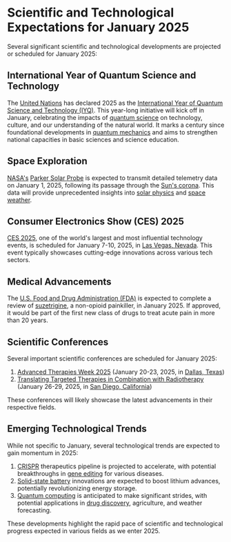 # Scientific and Technological Expectations for January 2025

Several significant scientific and technological developments are projected or scheduled for January 2025:

## International Year of Quantum Science and Technology

The [United Nations](../../../literary_products/joes_notes/strategy/economics.md) has declared 2025 as the [International Year of Quantum Science and Technology (IYQ)](../../../literary_products/joes_notes/misc/john_tyndall.md). This year-long initiative will kick off in January, celebrating the impacts of [quantum science](../../../literary_products/joes_notes/QUANTUM_SCIENCE.md) on technology, culture, and our understanding of the natural world. It marks a century since foundational developments in [quantum mechanics](../../../literary_products/joes_notes/QUANTUM_MECHANICS.md) and aims to strengthen national capacities in basic sciences and science education.

## Space Exploration

[NASA's](../../../literary_products/joes_notes/misc/nation_state.md) [Parker Solar Probe](../../../literary_products/joes_notes/misc/phi4.md) is expected to transmit detailed telemetry data on January 1, 2025, following its passage through the [Sun's corona](../../../literary_products/joes_notes/SOLAR_CORONA.md). This data will provide unprecedented insights into [solar physics](../../../literary_products/joes_notes/SOLAR_PHYSICS.md) and [space weather](../../../literary_products/joes_notes/SPACE_WEATHER.md).

## Consumer Electronics Show (CES) 2025

[CES 2025](../../../literary_products/joes_notes/misc/aatip.md), one of the world's largest and most influential technology events, is scheduled for January 7-10, 2025, in [Las Vegas, Nevada](../../../literary_products/joes_notes/misc/lifestyle_factors.md). This event typically showcases cutting-edge innovations across various tech sectors.

## Medical Advancements

The [U.S. Food and Drug Administration (FDA)](../../../literary_products/joes_notes/misc/evolutionary_leap.md) is expected to complete a review of [suzetrigine](../../../literary_products/joes_notes/misc/washington_ufo_incident.md), a non-opioid painkiller, in January 2025. If approved, it would be part of the first new class of drugs to treat acute pain in more than 20 years.

## Scientific Conferences

Several important scientific conferences are scheduled for January 2025:

1. [Advanced Therapies Week 2025](../../../literary_products/joes_notes/ai/cross_domain_integration.md) (January 20-23, 2025, in [Dallas, Texas](../../../literary_products/joes_notes/misc/consciousness.md))
2. [Translating Targeted Therapies in Combination with Radiotherapy](../../../literary_products/joes_notes/physics/quantum_vacuum.md) (January 26-29, 2025, in [San Diego, California](../../../literary_products/joes_notes/SAN_DIEGO.md))

These conferences will likely showcase the latest advancements in their respective fields.

## Emerging Technological Trends

While not specific to January, several technological trends are expected to gain momentum in 2025:

1. [CRISPR](../../../literary_products/joes_notes/misc/cloud_providers.md) therapeutics pipeline is projected to accelerate, with potential breakthroughs in [gene editing](../../../literary_products/joes_notes/GENE_EDITING.md) for various diseases.
2. [Solid-state battery](../../../literary_products/joes_notes/misc/technological_cognitive_development.md) innovations are expected to boost lithium advances, potentially revolutionizing energy storage.
3. [Quantum computing](../../../literary_products/joes_notes/misc/renewable_energy.md) is anticipated to make significant strides, with potential applications in [drug discovery](../../../literary_products/joes_notes/misc/desci_organizations.md), agriculture, and weather forecasting.

These developments highlight the rapid pace of scientific and technological progress expected in various fields as we enter 2025.
